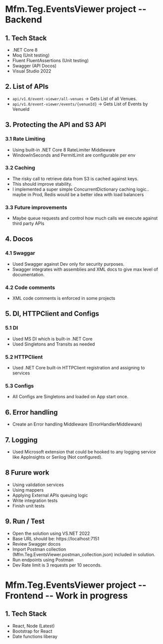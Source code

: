 # Mfm.Teg.EventsViewer project -- Backend

## 1. Tech Stack
- .NET Core 8
- Moq (Unit testing)
- Fluent FluentAssertions (Unit testing)
- Swagger (API Docos)
- Visual Studio 2022

## 2. List of APIs
- `api/v1.0/event-viewer/all-venues` -> Gets List of all Venues.
- `api/v1.0/event-viewer/events/{venueId}` -> Gets List of Events by VenueId

## 3. Protecting the API and S3 API
### 3.1 Rate Limiting
- Using built-in .NET Core 8 RateLimiter Middleware
- WindowInSeconds and PermitLimit are configurable per env
### 3.2 Caching
- The risky call to retrieve data from S3 is cached against keys.
- This should improve stability.
- I implemented a super simple ConcurrentDictionary caching logic.. maybe in Prod, Redis would be a better idea with load balancers
### 3.3 Future improvements
- Maybe queue requests and control how much calls we execute against third party APIs

## 4. Docos
### 4.1 Swaggar
- Used Swagger against Dev only for security purposes.
- Swagger integrates with assemblies and XML docs to give max level of documentation.
### 4.2 Code comments
- XML code comments is enforced in some projects

## 5. DI, HTTPClient and Configs
### 5.1 DI
- Used MS DI which is built-in .NET Core
- Used Singletons and Transits as needed
### 5.2 HTTPClient
- Used .NET Core built-in HTTPClient registration and assigning to services
### 5.3 Configs
- All Configs are Singletons and loaded on App start once.

## 6. Error handling
- Create an Error handling Middleware (ErrorHandlerMiddleware)

## 7. Logging
- Used Microsoft extension that could be hooked to any logging service like AppInsights or Serilog (Not configured).

## 8 Furure work
- Using validation services
- Using mappers
- Applying External APIs queuing logic
- Write integration tests
- Finish unit tests

## 9. Run / Test
- Open the solution using VS.NET 2022
- Base URL should be: https://localhost:7151
- Review Swagger docos
- Import Postman collection (Mfm.Teg.EventsViewer.postman_collection.json) included in solution.
- Run endpoints using Postman
- Dev Rate limit is 3 requests per 10 seconds.

# Mfm.Teg.EventsViewer project -- Frontend -- Work in progress
## 1. Tech Stack
- React, Node (Latest)
- Bootstrap for React
- Date functions liberay


